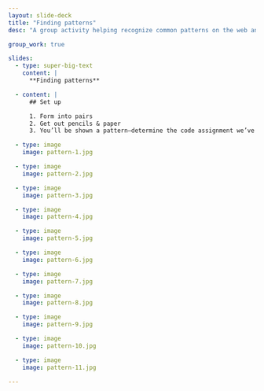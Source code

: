 ```yaml
---
layout: slide-deck
title: "Finding patterns"
desc: "A group activity helping recognize common patterns on the web and comparing them to practiced patterns."

group_work: true

slides:
  - type: super-big-text
    content: |
      **Finding patterns**

  - content: |
      ## Set up

      1. Form into pairs
      2. Get out pencils & paper
      3. You’ll be shown a pattern—determine the code assignment we’ve done that is most similar

  - type: image
    image: pattern-1.jpg

  - type: image
    image: pattern-2.jpg

  - type: image
    image: pattern-3.jpg

  - type: image
    image: pattern-4.jpg

  - type: image
    image: pattern-5.jpg

  - type: image
    image: pattern-6.jpg

  - type: image
    image: pattern-7.jpg

  - type: image
    image: pattern-8.jpg

  - type: image
    image: pattern-9.jpg

  - type: image
    image: pattern-10.jpg

  - type: image
    image: pattern-11.jpg

---
```

